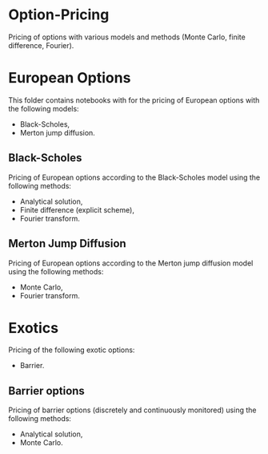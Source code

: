 # Option-Pricing

Pricing of options with various models and methods (Monte Carlo, finite difference, Fourier).

# European Options

This folder contains notebooks with for the pricing of European options with the following models:

- Black-Scholes,
- Merton jump diffusion.

## Black-Scholes

Pricing of European options according to the Black-Scholes model using the following methods:

- Analytical solution,
- Finite difference (explicit scheme),
- Fourier transform.

## Merton Jump Diffusion

Pricing of European options according to the Merton jump diffusion model using the following methods:

- Monte Carlo,
- Fourier transform.

# Exotics

Pricing of the following exotic options:

- Barrier.

## Barrier options

Pricing of barrier options (discretely and continuously monitored) using the following methods:

- Analytical solution,
- Monte Carlo.
